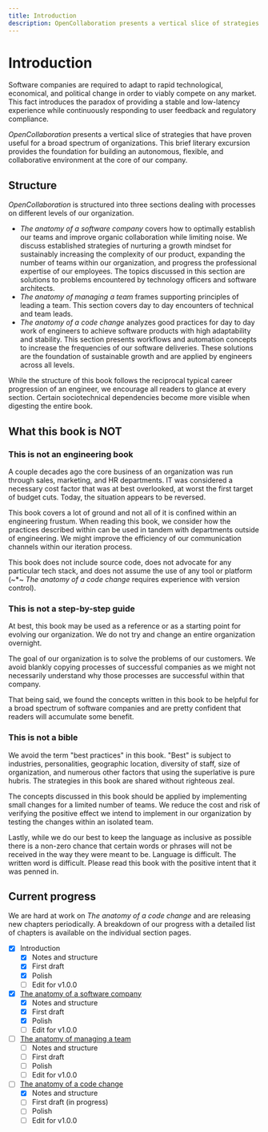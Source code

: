 ```yaml
---
title: Introduction
description: OpenCollaboration presents a vertical slice of strategies that have proven useful for a broad spectrum of organizations. This brief literary excursion provides the foundation for building an autonomous, flexible, and collaborative environment at the core of our company.
---
```


# Introduction

Software companies are required to adapt to rapid technological, economical, and political change in order to viably compete on any market. This fact introduces the paradox of providing a stable and low-latency experience while continuously responding to user feedback and regulatory compliance.

*OpenCollaboration* presents a vertical slice of strategies that have proven useful for a broad spectrum of organizations. This brief literary excursion provides the foundation for building an autonomous, flexible, and collaborative environment at the core of our company.

## Structure

*OpenCollaboration* is structured into three sections dealing with processes on different levels of our organization.

- *The anatomy of a software company* covers how to optimally establish our teams and improve organic collaboration while limiting noise. We discuss established strategies of nurturing a growth mindset for sustainably increasing the complexity of our product, expanding the number of teams within our organization, and progress the professional expertise of our employees. The topics discussed in this section are solutions to problems encountered by technology officers and software architects.
- *The anatomy of managing a team* frames supporting principles of leading a team. This section covers day to day encounters of technical and team leads.
- *The anatomy of a code change* analyzes good practices for day to day work of engineers to achieve software products with high adaptability and stability. This section presents workflows and automation concepts to increase the frequencies of our software deliveries. These solutions are the foundation of sustainable growth and are applied by engineers across all levels.

While the structure of this book follows the reciprocal typical career progression of an engineer, we encourage all readers to glance at every section. Certain sociotechnical dependencies become more visible when digesting the entire book.

## What this book is NOT

### This is not an engineering book

A couple decades ago the core business of an organization was run through sales, marketing, and HR departments. IT was considered a necessary cost factor that was at best overlooked, at worst the first target of budget cuts. Today, the situation appears to be reversed.

This book covers a lot of ground and not all of it is confined within an engineering frustum. When reading this book, we consider how the practices described within can be used in tandem with departments outside of engineering. We might improve the efficiency of our communication channels within our iteration process.

This book does not include source code, does not advocate for any particular tech stack, and does not assume the use of any tool or platform (~*~ *The anatomy of a code change* requires experience with version control).

### This is not a step-by-step guide

At best, this book may be used as a reference or as a starting point for evolving our organization. We do not try and change an entire organization overnight.

The goal of our organization is to solve the problems of our customers. We avoid blankly copying processes of successful companies as we might not necessarily understand why those processes are successful within that company.

That being said, we found the concepts written in this book to be helpful for a broad spectrum of software companies and are pretty confident that readers will accumulate some benefit.

### This is not a bible

We avoid the term "best practices" in this book. "Best" is subject to industries, personalities, geographic location, diversity of staff, size of organization, and numerous other factors that using the superlative is pure hubris. The strategies in this book are shared without righteous zeal.

The concepts discussed in this book should be applied by implementing small changes for a limited number of teams. We reduce the cost and risk of verifying the positive effect we intend to implement in our organization by testing the changes within an isolated team.

Lastly, while we do our best to keep the language as inclusive as possible there is a non-zero chance that certain words or phrases will not be received in the way they were meant to be. Language is difficult. The written word is difficult. Please read this book with the positive intent that it was penned in.

## Current progress

We are hard at work on *The anatomy of a code change* and are releasing new chapters periodically. A breakdown of our progress with a detailed list of chapters is available on the individual section pages.

- [x] Introduction
    - [x] Notes and structure
    - [x] First draft
    - [x] Polish
    - [ ] Edit for v1.0.0
- [x] [The anatomy of a software company](../anatomy-of-a-software-company/README.md)
    - [x] Notes and structure
    - [x] First draft
    - [x] Polish
    - [ ] Edit for v1.0.0
- [ ] [The anatomy of managing a team](../anatomy-of-managing-a-team/README.md)
    - [ ] Notes and structure
    - [ ] First draft
    - [ ] Polish
    - [ ] Edit for v1.0.0
- [ ] [The anatomy of a code change](../anatomy-of-a-code-change/README.md)
    - [x] Notes and structure
    - [ ] First draft (in progress)
    - [ ] Polish
    - [ ] Edit for v1.0.0
